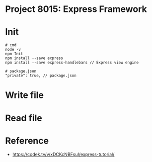 # Project 8015: Express Framework

# Init
```
# cmd
node -v
npm Init
npm install --save express
npm install --save express-handlebars // Express view engine

# package.json
"private": true, // package.json
```

# Write file

# Read file

# Reference
- https://codek.tv/v/xDCKcNBFsuI/express-tutorial/
